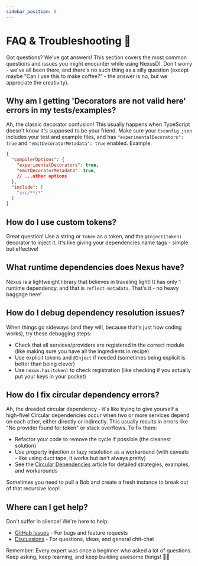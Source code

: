 ```yaml
---
sidebar_position: 9
---
```


# FAQ & Troubleshooting 🤔

Got questions? We've got answers! This section covers the most common questions and issues you might encounter while using NexusDI. Don't worry - we've all been there, and there's no such thing as a silly question (except maybe "Can I use this to make coffee?" - the answer is no, but we appreciate the creativity).

## Why am I getting 'Decorators are not valid here' errors in my tests/examples?

Ah, the classic decorator confusion! This usually happens when TypeScript doesn't know it's supposed to be your friend. Make sure your `tsconfig.json` includes your test and example files, and has `"experimentalDecorators": true` and `"emitDecoratorMetadata": true` enabled. Example:

```json
{
  "compilerOptions": {
    "experimentalDecorators": true,
    "emitDecoratorMetadata": true,
    // ...other options
  },
  "include": [
    "src/**/*"
  ]
}
```

## How do I use custom tokens?

Great question! Use a string or `Token` as a token, and the `@Inject(token)` decorator to inject it. It's like giving your dependencies name tags - simple but effective!

## What runtime dependencies does Nexus have?

Nexus is a lightweight library that believes in traveling light! It has only 1 runtime dependency, and that is `reflect-metadata`. That's it - no heavy baggage here!

## How do I debug dependency resolution issues?

When things go sideways (and they will, because that's just how coding works), try these debugging steps:

- Check that all services/providers are registered in the correct module (like making sure you have all the ingredients in recipe)
- Use explicit tokens and `@Inject` if needed (sometimes being explicit is better than being clever)
- Use `nexus.has(token)` to check registration (like checking if you actually put your keys in your pocket)

## How do I fix circular dependency errors?

Ah, the dreaded circular dependency - it's like trying to give yourself a high-five! Circular dependencies occur when two or more services depend on each other, either directly or indirectly. This usually results in errors like "No provider found for token" or stack overflows. To fix them:

- Refactor your code to remove the cycle if possible (the cleanest solution)
- Use property injection or lazy resolution as a workaround (with caveats - like using duct tape, it works but isn't always pretty)
- See the [Circular Dependencies](advanced/circular-dependencies.md) article for detailed strategies, examples, and workarounds

Sometimes you need to pull a Bob and create a fresh instance to break out of that recursive loop!

## Where can I get help?

Don't suffer in silence! We're here to help:

- [GitHub Issues](https://github.com/NexusDI/core/issues) - For bugs and feature requests
- [Discussions](https://github.com/NexusDI/core/discussions) - For questions, ideas, and general chit-chat

Remember: Every expert was once a beginner who asked a lot of questions. Keep asking, keep learning, and keep building awesome things! 🚀✨ 